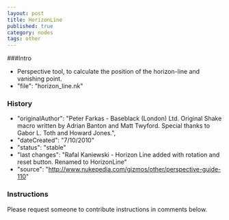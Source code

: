 ```yaml
---
layout: post
title: HorizonLine
published: true
category: nodes
tags: other
---
```


###Intro
- Perspective tool, to calculate the position of the horizon-line and vanishing point.
- "file": "horizon_line.nk"

### History
- "originalAuthor": "Peter Farkas - Baseblack (London) Ltd. Original Shake macro written by Adrian Banton and Matt Twyford. Special thanks to Gabor L. Toth and Howard Jones.",
- "dateCreated": "7/10/2010"
- "status": "stable"
- "last changes": "Rafal Kaniewski - Horizon Line added with rotation and reset button. Renamed to HorizonLine"
- "source": "http://www.nukepedia.com/gizmos/other/perspective-guide-110"

### Instructions
Please request someone to contribute instructions in comments below.